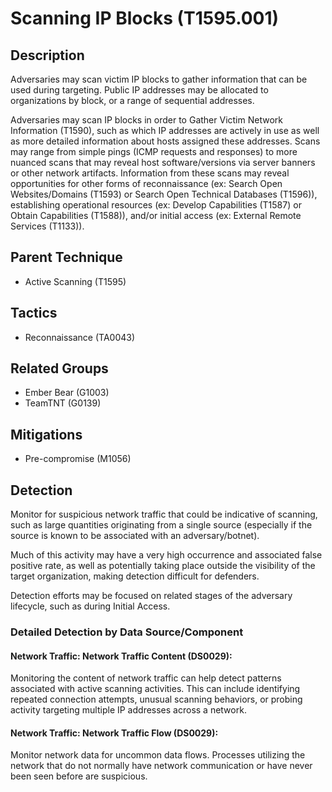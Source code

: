 # Scanning IP Blocks (T1595.001)

## Description
Adversaries may scan victim IP blocks to gather information that can be used during targeting. Public IP addresses may be allocated to organizations by block, or a range of sequential addresses.

Adversaries may scan IP blocks in order to Gather Victim Network Information (T1590), such as which IP addresses are actively in use as well as more detailed information about hosts assigned these addresses. Scans may range from simple pings (ICMP requests and responses) to more nuanced scans that may reveal host software/versions via server banners or other network artifacts. Information from these scans may reveal opportunities for other forms of reconnaissance (ex: Search Open Websites/Domains (T1593) or Search Open Technical Databases (T1596)), establishing operational resources (ex: Develop Capabilities (T1587) or Obtain Capabilities (T1588)), and/or initial access (ex: External Remote Services (T1133)).

## Parent Technique
- Active Scanning (T1595)

## Tactics
- Reconnaissance (TA0043)

## Related Groups
- Ember Bear (G1003)
- TeamTNT (G0139)

## Mitigations
- Pre-compromise (M1056)

## Detection
Monitor for suspicious network traffic that could be indicative of scanning, such as large quantities originating from a single source (especially if the source is known to be associated with an adversary/botnet).

Much of this activity may have a very high occurrence and associated false positive rate, as well as potentially taking place outside the visibility of the target organization, making detection difficult for defenders.

Detection efforts may be focused on related stages of the adversary lifecycle, such as during Initial Access.

### Detailed Detection by Data Source/Component
#### Network Traffic: Network Traffic Content (DS0029): 
Monitoring the content of network traffic can help detect patterns associated with active scanning activities. This can include identifying repeated connection attempts, unusual scanning behaviors, or probing activity targeting multiple IP addresses across a network.

#### Network Traffic: Network Traffic Flow (DS0029): 
Monitor network data for uncommon data flows. Processes utilizing the network that do not normally have network communication or have never been seen before are suspicious.

